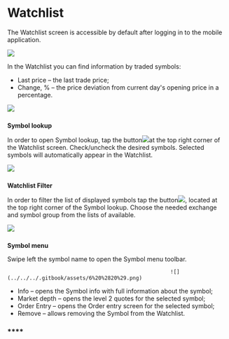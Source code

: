 # Watchlist

The Watchlist screen is accessible by default after logging in to the mobile application.

![](../../../.gitbook/assets/1%20%288%29.png)

In the Watchlist you can find information by traded symbols:

* Last price – the last trade price;
* Change, % – the price deviation from current day's opening price in a percentage.

![](../../../.gitbook/assets/2%20%289%29.png)

### **Symbol lookup** 

In order to open Symbol lookup, tap the button![](../../../.gitbook/assets/add%20%281%29.jpg)at the top right corner of the Watchlist screen. Check/uncheck the desired symbols. Selected symbols will automatically appear in the Watchlist.

![](../../../.gitbook/assets/4%20%287%29.png)

### **Watchlist Filter** 

In order to filter the list of displayed symbols tap the button![](../../../.gitbook/assets/filter.jpg), located at the top right corner of the Symbol lookup. Choose the needed exchange and symbol group from the lists of available.

![](../../../.gitbook/assets/5%20%2819%29.png)

### **Symbol menu**

Swipe left the symbol name to open the Symbol menu toolbar. 

                                                        ![](../../../.gitbook/assets/6%20%2820%29.png) 

* Info – opens the Symbol info with full information about the symbol;
* Market depth – opens the level 2 quotes for the selected symbol;
* Order Entry – opens the Order entry screen for the selected symbol;
* Remove – allows removing the Symbol from the Watchlist.

### \*\*\*\*

